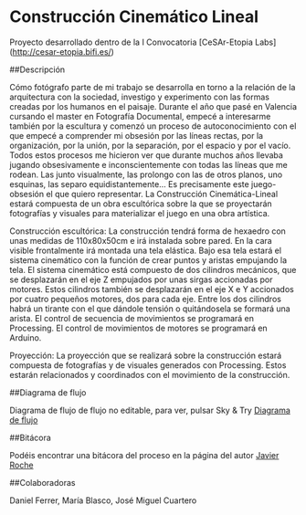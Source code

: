 # Construcción Cinemático Lineal

Proyecto desarrollado dentro de la I Convocatoria [CeSAr-Etopia Labs] (http://cesar-etopia.bifi.es/)

##Descripción

Cómo fotógrafo parte de mi trabajo se desarrolla en torno a la relación de la arquitectura con la sociedad, investigo y experimento con las formas creadas por los humanos en el paisaje.
Durante el año que pasé en Valencia cursando el master en Fotografía Documental, empecé a interesarme también por la escultura y  comenzó un proceso de autoconocimiento con el que empecé a comprender mi obsesión por las líneas rectas, por la organización, por la unión, por la separación, por el espacio y por el vacío.
Todos estos procesos me hicieron ver que durante muchos años llevaba jugando obsesivamente e inconscientemente con todas las líneas que me rodean. Las junto visualmente, las prolongo con las de otros planos, uno esquinas, las separo equidistantemente…
Es precisamente este juego-obsesión el que quiero representar.
La Construcción Cinemática-Lineal estará compuesta de un obra escultórica sobre la que se proyectarán fotografías y visuales para materializar el juego en una obra artística.

Construcción escultórica:
La construcción tendrá forma de hexaedro con unas medidas de 110x80x50cm e irá instalada sobre pared. En la cara visible frontalmente irá montada una tela elástica.
Bajo esa tela estará el sistema cinemático con la función de crear puntos y aristas empujando la tela.
El sistema cinemático está compuesto de dos cilindros mecánicos, que se desplazarán en el eje Z empujados por unas sirgas accionadas por motores.
Estos cilindros también se desplazarán en el eje X e Y accionados por cuatro pequeños motores, dos para cada eje. 
Entre los dos cilindros habrá un tirante con el que dándole tensión o quitándosela se formará una arista.
El control de secuencia de movimientos se programará en Processing.
El control de movimientos de motores se programará en Arduino.

Proyección:
La proyección que se realizará sobre la construcción estará compuesta de fotografías y de visuales generados con Processing.
Estos estarán relacionados y coordinados con el movimiento de la construcción.

##Diagrama de flujo

Diagrama de flujo de flujo no editable, para ver, pulsar Sky & Try [Diagrama de flujo](http://flowchart.com/editor/#068e51666a61c3a1:206712)

##Bitácora

Podéis encontrar una bitácora del proceso en la página del autor [Javier Roche](http://javierroche.es/category/cesar/)

##Colaboradoras

Daniel Ferrer, María Blasco, José Miguel Cuartero

